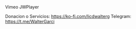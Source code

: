 Vimeo JWPlayer

Donacion o Servicios: https://ko-fi.com/licdwalterg 
Telegram: https://t.me/WalterGarci
